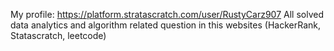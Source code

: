 My profile: https://platform.stratascratch.com/user/RustyCarz907
All solved data analytics and algorithm related question in this websites (HackerRank, Statascratch, leetcode)
